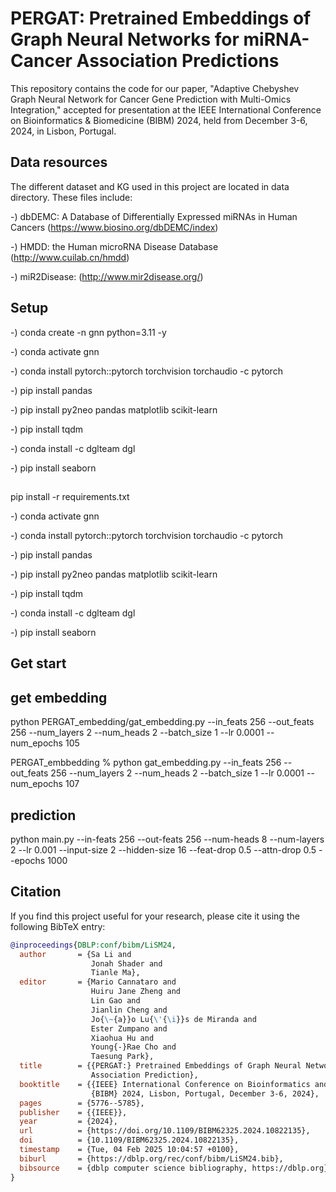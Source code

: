 # PERGAT: Pretrained Embeddings of Graph Neural Networks for miRNA-Cancer Association Predictions

This repository contains the code for our paper, "Adaptive Chebyshev Graph Neural Network for Cancer Gene Prediction with Multi-Omics Integration," accepted for presentation at the IEEE International Conference on Bioinformatics & Biomedicine (BIBM) 2024, held from December 3-6, 2024, in Lisbon, Portugal.


## Data resources
The different dataset and KG used in this project are located in data directory. These files include:

-) dbDEMC: A Database of Differentially Expressed miRNAs in Human Cancers (https://www.biosino.org/dbDEMC/index)

-) HMDD: the Human microRNA Disease Database (http://www.cuilab.cn/hmdd)

-) miR2Disease: (http://www.mir2disease.org/)

## Setup

-) conda create -n gnn python=3.11 -y

-) conda activate gnn 

-) conda install pytorch::pytorch torchvision torchaudio -c pytorch

-) pip install pandas

-) pip install py2neo pandas matplotlib scikit-learn

-) pip install tqdm

-) conda install -c dglteam dgl

-) pip install seaborn

##
pip install -r requirements.txt

-) conda activate gnn 

-) conda install pytorch::pytorch torchvision torchaudio -c pytorch

-) pip install pandas

-) pip install py2neo pandas matplotlib scikit-learn

-) pip install tqdm

-) conda install -c dglteam dgl

-) pip install seaborn

## Get start
## get embedding
python PERGAT_embedding/gat_embedding.py --in_feats 256 --out_feats 256 --num_layers 2 --num_heads 2 --batch_size 1 --lr 0.0001 --num_epochs 105

PERGAT_embbedding % python gat_embedding.py --in_feats 256 --out_feats 256 --num_layers 2 --num_heads 2 --batch_size 1 --lr 0.0001 --num_epochs 107

## prediction
python main.py --in-feats 256 --out-feats 256 --num-heads 8 --num-layers 2 --lr 0.001 --input-size 2 --hidden-size 16 --feat-drop 0.5 --attn-drop 0.5 --epochs 1000    

## Citation

If you find this project useful for your research, please cite it using the following BibTeX entry:

```bibtex
@inproceedings{DBLP:conf/bibm/LiSM24,
  author       = {Sa Li and
                  Jonah Shader and
                  Tianle Ma},
  editor       = {Mario Cannataro and
                  Huiru Jane Zheng and
                  Lin Gao and
                  Jianlin Cheng and
                  Jo{\~{a}}o Lu{\'{\i}}s de Miranda and
                  Ester Zumpano and
                  Xiaohua Hu and
                  Young{-}Rae Cho and
                  Taesung Park},
  title        = {{PERGAT:} Pretrained Embeddings of Graph Neural Networks for miRNA-Cancer
                  Association Prediction},
  booktitle    = {{IEEE} International Conference on Bioinformatics and Biomedicine,
                  {BIBM} 2024, Lisbon, Portugal, December 3-6, 2024},
  pages        = {5776--5785},
  publisher    = {{IEEE}},
  year         = {2024},
  url          = {https://doi.org/10.1109/BIBM62325.2024.10822135},
  doi          = {10.1109/BIBM62325.2024.10822135},
  timestamp    = {Tue, 04 Feb 2025 10:04:57 +0100},
  biburl       = {https://dblp.org/rec/conf/bibm/LiSM24.bib},
  bibsource    = {dblp computer science bibliography, https://dblp.org}
}
